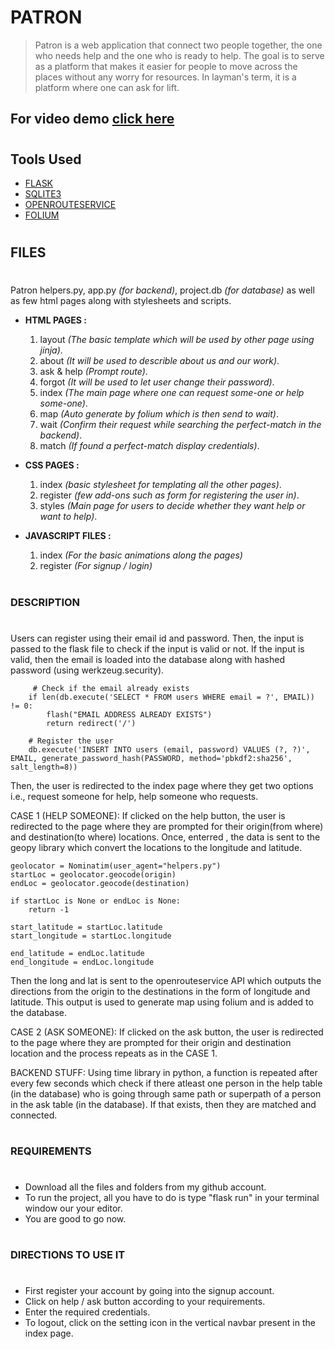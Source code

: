 # **PATRON**
> Patron is a web application that connect two people together, the one who needs help and the one who is ready to help. The goal is to serve as a platform that makes it easier for  people to  move  across the places without any worry for resources. In layman's term, it is a platform where one can ask for lift.

## **For video demo** [click here](https://www.youtube.com/watch?v=IZOCvviNcQA)
#
## **Tools Used**

* [FLASK](https://flask.palletsprojects.com/en/2.1.x/)
* [SQLITE3](https://www.sqlite.org/index.html)
* [OPENROUTESERVICE](https://openrouteservice.org/)
* [FOLIUM](https://python-visualization.github.io/folium/)
#
## **FILES**
#
  Patron helpers.py, app.py *(for backend)*, project.db *(for database)* as well as few html pages along with stylesheets and scripts.
  * **HTML PAGES :**
    1. layout *(The basic template which will be used by other page using jinja)*.
    2. about *(It will be used to describle about us and our work)*.
    3. ask & help *(Prompt route)*.
    4. forgot *(It will be used to let user change their password)*.
    5. index *(The main page where one can request some-one or help some-one)*.
    6. map *(Auto generate by folium which is then send to wait)*.
    7. wait *(Confirm their request while searching the perfect-match in the backend)*.
    8. match *(If found a perfect-match display credentials)*.

  * **CSS PAGES :**
    1. index *(basic stylesheet for templating all the other pages)*.
    2. register *(few add-ons such as form for registering the user in)*.
    3. styles *(Main page for users to decide whether they want help or want to help)*.

  * **JAVASCRIPT FILES :**
    1. index *(For the basic animations along the pages)*
    2. register *(For signup / login)*

#
### **DESCRIPTION**
#
Users can register using their email id and password. Then, the input is passed to the flask file to check if the input is valid or not. If the input is valid, then the email is loaded into the database along with hashed password (using werkzeug.security).

         # Check if the email already exists
        if len(db.execute('SELECT * FROM users WHERE email = ?', EMAIL)) != 0:
            flash("EMAIL ADDRESS ALREADY EXISTS")
            return redirect('/')

        # Register the user
        db.execute('INSERT INTO users (email, password) VALUES (?, ?)', EMAIL, generate_password_hash(PASSWORD, method='pbkdf2:sha256', salt_length=8))

Then, the user is redirected to the index page where they get two options i.e., request someone for help, help someone who requests.

CASE 1 (HELP SOMEONE):
 If clicked on the help button, the user is redirected to the page where they are prompted for their origin(from where) and destination(to where) locations. Once, enterred , the data is sent to the geopy library which convert the locations to the longitude and latitude.

    geolocator = Nominatim(user_agent="helpers.py")
    startLoc = geolocator.geocode(origin)
    endLoc = geolocator.geocode(destination)

    if startLoc is None or endLoc is None:
        return -1

    start_latitude = startLoc.latitude
    start_longitude = startLoc.longitude

    end_latitude = endLoc.latitude
    end_longitude = endLoc.longitude
 Then the long and lat is sent to the openrouteservice API which outputs the directions from
 the origin to the destinations in the form of longitude and latitude. This output is used to generate map using folium and is added to the database.

 CASE 2 (ASK SOMEONE):
 If clicked on the ask button, the user is redirected to the page where they are prompted for their origin
 and destination location and the process repeats as in the CASE 1.

 BACKEND STUFF:
 Using time library in python, a function is repeated after every few seconds which check if there atleast one person in the help table (in the database) who is going through same path or superpath of a person in the ask table (in the database). If that exists, then they are matched and connected.

#
### **REQUIREMENTS**
#
  * Download all the files and folders from my github account.
  * To run the project, all you have to do is type "flask run" in your terminal window our your editor.
  * You are good to go now.

#
### **DIRECTIONS TO USE IT**
#
* First register your account by going into the signup account.
* Click on help / ask button according to your requirements.
* Enter the required credentials.
* To logout, click on the setting icon in the vertical navbar present in the index page.



